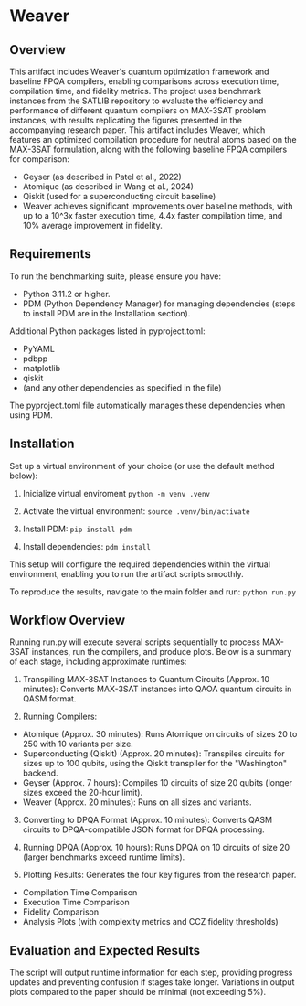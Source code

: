 # Weaver

## Overview
This artifact includes Weaver's quantum optimization framework and baseline FPQA compilers, enabling comparisons across execution time, compilation time, and fidelity metrics. The project uses benchmark instances from the SATLIB repository to evaluate the efficiency and performance of different quantum compilers on MAX-3SAT problem instances, with results replicating the figures presented in the accompanying research paper.
This artifact includes Weaver, which features an optimized compilation procedure for neutral atoms based on the MAX-3SAT formulation, along with the following baseline FPQA compilers for comparison:

- Geyser (as described in Patel et al., 2022)
- Atomique (as described in Wang et al., 2024)
- Qiskit (used for a superconducting circuit baseline)
- Weaver achieves significant improvements over baseline methods, with up to a 10^3x faster execution time, 4.4x faster compilation time, and 10% average improvement in fidelity.

## Requirements
To run the benchmarking suite, please ensure you have:

- Python 3.11.2 or higher.
- PDM (Python Dependency Manager) for managing dependencies (steps to install PDM are in the Installation section).

Additional Python packages listed in pyproject.toml:
- PyYAML
- pdbpp
- matplotlib
- qiskit
- (and any other dependencies as specified in the file)

The pyproject.toml file automatically manages these dependencies when using PDM.

## Installation
Set up a virtual environment of your choice (or use the default method below):

1. Inicialize virtual enviroment
`python -m venv .venv`

2. Activate the virtual environment:
`source .venv/bin/activate`

3. Install PDM:
`pip install pdm`

4. Install dependencies:
`pdm install`

This setup will configure the required dependencies within the virtual environment, enabling you to run the artifact scripts smoothly.

To reproduce the results, navigate to the main folder and run:
`python run.py`

## Workflow Overview
Running run.py will execute several scripts sequentially to process MAX-3SAT instances, run the compilers, and produce plots. Below is a summary of each stage, including approximate runtimes:

1. Transpiling MAX-3SAT Instances to Quantum Circuits (Approx. 10 minutes): Converts MAX-3SAT instances into QAOA quantum circuits in QASM format.

2. Running Compilers:

- Atomique (Approx. 30 minutes): Runs Atomique on circuits of sizes 20 to 250 with 10 variants per size.
- Superconducting (Qiskit) (Approx. 20 minutes): Transpiles circuits for sizes up to 100 qubits, using the Qiskit transpiler for the "Washington" backend.
- Geyser (Approx. 7 hours): Compiles 10 circuits of size 20 qubits (longer sizes exceed the 20-hour limit).
- Weaver (Approx. 20 minutes): Runs on all sizes and variants.

3. Converting to DPQA Format (Approx. 10 minutes): Converts QASM circuits to DPQA-compatible JSON format for DPQA processing.

4. Running DPQA (Approx. 10 hours): Runs DPQA on 10 circuits of size 20 (larger benchmarks exceed runtime limits).

5. Plotting Results: Generates the four key figures from the research paper.

- Compilation Time Comparison
- Execution Time Comparison
- Fidelity Comparison
- Analysis Plots (with complexity metrics and CCZ fidelity thresholds)

## Evaluation and Expected Results
The script will output runtime information for each step, providing progress updates and preventing confusion if stages take longer. Variations in output plots compared to the paper should be minimal (not exceeding 5%).